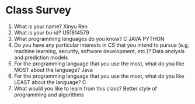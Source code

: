 # Class Survey

1. What is your name?
Xinyu Ren
2. What is your bu-id?
U51814579
3. What programming languages do you know?
C JAVA PYTHON
4. Do you have any particular interests in CS that you intend to pursue (e.g, machine learning, security, software development, etc.)?
Data analysis and prediction models
5. For the programming language that you use the most, what do you like MOST about the language?
Java
6. For the programming language that you use the most, what do you like LEAST about the language?
C
7. What would you like to learn from this class?
Better style of programming and algorithms
